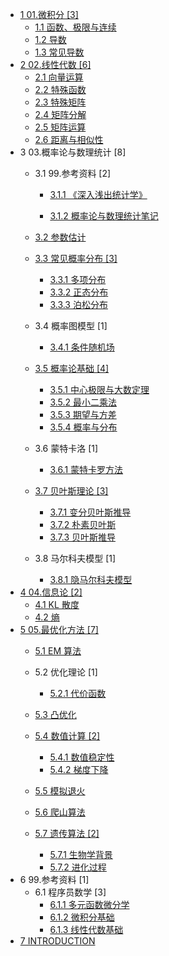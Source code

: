   - [1 01.微积分 [3]](/01.微积分/README.md)
    - [1.1 函数、极限与连续](/01.微积分/函数、极限与连续.md)
    - [1.2 导数](/01.微积分/导数.md)
    - [1.3 常见导数](/01.微积分/常见导数.md)
  - [2 02.线性代数 [6]](/02.线性代数/README.md)
    - [2.1 向量运算](/02.线性代数/向量运算.md)
    - [2.2 特殊函数](/02.线性代数/特殊函数.md)
    - [2.3 特殊矩阵](/02.线性代数/特殊矩阵.md)
    - [2.4 矩阵分解](/02.线性代数/矩阵分解.md)
    - [2.5 矩阵运算](/02.线性代数/矩阵运算.md)
    - [2.6 距离与相似性](/02.线性代数/距离与相似性.md)
  - 3 03.概率论与数理统计 [8]
    - 3.1 99.参考资料 [2]
      - [3.1.1 《深入浅出统计学》](/03.概率论与数理统计/99.参考资料/2011-《深入浅出统计学》/README.md)
        
      - [3.1.2 概率论与数理统计笔记](/03.概率论与数理统计/99.参考资料/概率论与数理统计笔记.md)
    - [3.2 参数估计](/03.概率论与数理统计/参数估计/README.md)
      
    - [3.3 常见概率分布 [3]](/03.概率论与数理统计/常见概率分布/README.md)
      - [3.3.1 多项分布](/03.概率论与数理统计/常见概率分布/多项分布.md)
      - [3.3.2 正态分布](/03.概率论与数理统计/常见概率分布/正态分布.md)
      - [3.3.3 泊松分布](/03.概率论与数理统计/常见概率分布/泊松分布.md)
    - 3.4 概率图模型 [1]
      - [3.4.1 条件随机场](/03.概率论与数理统计/概率图模型/条件随机场.md)
    - [3.5 概率论基础 [4]](/03.概率论与数理统计/概率论基础/README.md)
      - [3.5.1 中心极限与大数定理](/03.概率论与数理统计/概率论基础/中心极限与大数定理.md)
      - [3.5.2 最小二乘法](/03.概率论与数理统计/概率论基础/最小二乘法.md)
      - [3.5.3 期望与方差](/03.概率论与数理统计/概率论基础/期望与方差.md)
      - [3.5.4 概率与分布](/03.概率论与数理统计/概率论基础/概率与分布.md)
    - 3.6 蒙特卡洛 [1]
      - [3.6.1 蒙特卡罗方法](/03.概率论与数理统计/蒙特卡洛/蒙特卡罗方法.md)
    - [3.7 贝叶斯理论 [3]](/03.概率论与数理统计/贝叶斯理论/README.md)
      - [3.7.1 变分贝叶斯推导](/03.概率论与数理统计/贝叶斯理论/变分贝叶斯推导.md)
      - [3.7.2 朴素贝叶斯](/03.概率论与数理统计/贝叶斯理论/朴素贝叶斯.md)
      - [3.7.3 贝叶斯推导](/03.概率论与数理统计/贝叶斯理论/贝叶斯推导.md)
    - 3.8 马尔科夫模型 [1]
      - [3.8.1 隐马尔科夫模型](/03.概率论与数理统计/马尔科夫模型/隐马尔科夫模型.md)
  - [4 04.信息论 [2]](/04.信息论/README.md)
    - [4.1 KL 散度](/04.信息论/KL%20散度.md)
    - [4.2 熵](/04.信息论/熵.md)
  - [5 05.最优化方法 [7]](/05.最优化方法/README.md)
    - [5.1 EM 算法](/05.最优化方法/EM%20算法/README.md)
      
    - 5.2 优化理论 [1]
      - [5.2.1 代价函数](/05.最优化方法/优化理论/代价函数.md)
    - [5.3 凸优化](/05.最优化方法/凸优化/README.md)
      
    - [5.4 数值计算 [2]](/05.最优化方法/数值计算/README.md)
      - [5.4.1 数值稳定性](/05.最优化方法/数值计算/数值稳定性.md)
      - [5.4.2 梯度下降](/05.最优化方法/数值计算/梯度下降.md)
    - [5.5 模拟退火](/05.最优化方法/模拟退火/README.md)
      
    - [5.6 爬山算法](/05.最优化方法/爬山算法/README.md)
      
    - [5.7 遗传算法 [2]](/05.最优化方法/遗传算法/README.md)
      - [5.7.1 生物学背景](/05.最优化方法/遗传算法/生物学背景.md)
      - [5.7.2 进化过程](/05.最优化方法/遗传算法/进化过程.md)
  - 6 99.参考资料 [1]
    - 6.1 程序员数学 [3]
      - [6.1.1 多元函数微分学](/99.参考资料/程序员数学/多元函数微分学.md)
      - [6.1.2 微积分基础](/99.参考资料/程序员数学/微积分基础.md)
      - [6.1.3 线性代数基础](/99.参考资料/程序员数学/线性代数基础.md)
  - [7 INTRODUCTION](/INTRODUCTION.md)